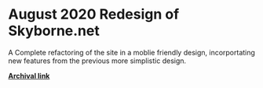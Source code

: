 # August 2020 Redesign of Skyborne.net
A Complete refactoring of the site in a moblie friendly design, incorportating new features from the previous more simplistic design.

**[Archival link](https://rvrx.github.io/skyborne.net-Aug2020Redesign)**
